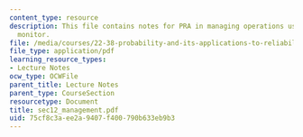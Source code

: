 ```yaml
---
content_type: resource
description: This file contains notes for PRA in managing operations using a risk
  monitor.
file: /media/courses/22-38-probability-and-its-applications-to-reliability-quality-control-and-risk-assessment-fall-2005/75cf8c3aee2a9407f400790b633eb9b3_sec12_management.pdf
file_type: application/pdf
learning_resource_types:
- Lecture Notes
ocw_type: OCWFile
parent_title: Lecture Notes
parent_type: CourseSection
resourcetype: Document
title: sec12_management.pdf
uid: 75cf8c3a-ee2a-9407-f400-790b633eb9b3
---
```

